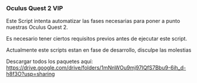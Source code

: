 ### Oculus Quest 2 VIP

Este Script intenta automatizar las fases necesarias para poner a punto nuestras Oculus Quest 2. 

Es necesario tener ciertos requisitos previos antes de ejecutar este script.

Actualmente este scripts estan en fase de desarrollo, disculpe las molestias



Descargar todos los paquetes aquí: https://drive.google.com/drive/folders/1mNnWOu9mj97IQfS7Bbu9-6ih_d-h8f3O?usp=sharing